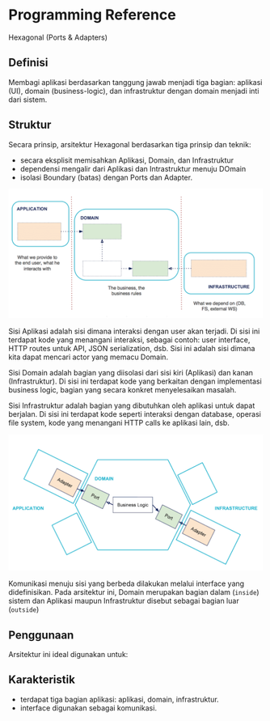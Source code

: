 # Programming Reference

Hexagonal (Ports & Adapters)

## Definisi

Membagi aplikasi berdasarkan tanggung jawab menjadi tiga bagian: aplikasi (UI), domain (business-logic), dan infrastruktur dengan domain menjadi inti dari sistem.

## Struktur

Secara prinsip, arsitektur Hexagonal berdasarkan tiga prinsip dan teknik:

* secara eksplisit memisahkan Aplikasi, Domain, dan Infrastruktur
* dependensi mengalir dari Aplikasi dan Intrastruktur menuju DOmain
* isolasi Boundary (batas) dengan Ports dan Adapter.

![Hexagonal](_imgs_/hexagonal.png)

Sisi Aplikasi adalah sisi dimana interaksi dengan user akan terjadi. Di sisi ini terdapat kode yang menangani interaksi, sebagai contoh: user interface, HTTP routes untuk API, JSON serialization, dsb. Sisi ini adalah sisi dimana kita dapat mencari actor yang memacu Domain.

Sisi Domain adalah bagian yang diisolasi dari sisi kiri (Aplikasi) dan kanan (Infrastruktur). Di sisi ini terdapat kode yang berkaitan dengan implementasi business logic, bagian yang secara konkret menyelesaikan masalah.

Sisi Infrastruktur adalah bagian yang dibutuhkan oleh aplikasi untuk dapat berjalan. Di sisi ini terdapat kode seperti interaksi dengan database, operasi file system, kode yang menangani HTTP calls ke aplikasi lain, dsb.

![Hexagonal](_imgs_/hexagonal-2.png)

Komunikasi menuju sisi yang berbeda dilakukan melalui interface yang didefinisikan. Pada arsitektur ini, Domain merupakan bagian dalam (`inside`) sistem dan Aplikasi maupun Infrastruktur disebut sebagai bagian luar (`outside`)

## Penggunaan

Arsitektur ini ideal digunakan untuk:

## Karakteristik

* terdapat tiga bagian aplikasi: aplikasi, domain, infrastruktur.
* interface digunakan sebagai komunikasi.